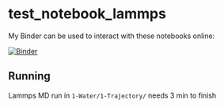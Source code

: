 # test_notebook_lammps

My Binder can be used to interact with these notebooks online:

[![Binder](https://mybinder.org/badge_logo.svg)](https://mybinder.org/v2/gh/DLaage/ENS-2A-TMS/HEAD)

## Running

Lammps MD run in `1-Water/1-Trajectory/` needs 3 min to finish
